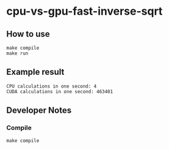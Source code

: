 # cpu-vs-gpu-fast-inverse-sqrt

## How to use

```
make compile
make run
```

## Example result
```
CPU calculations in one second: 4
CUDA calculations in one second: 463401
```

## Developer Notes

### Compile

```
make compile
```